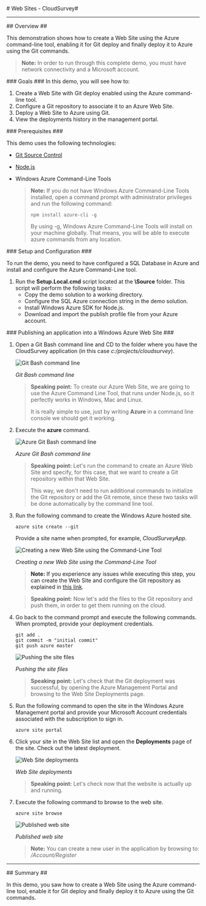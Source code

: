 ﻿<a name="title" />
# Web Sites - CloudSurvey#

---

<a name="Overview" />
## Overview ##

This demonstration shows how to create a Web Site using the Azure command-line tool, enabling it for Git deploy and finally deploy it to Azure using the Git commands.

> **Note:** In order to run through this complete demo, you must have network connectivity and a Microsoft account.

<a id="goals" />
### Goals ###
In this demo, you will see how to:

1. Create a Web Site with Git deploy enabled using the Azure command-line tool.
1. Configure a Git repository to associate it to an Azure Web Site.
1. Deploy a Web Site to Azure using Git.
1. View the deployments history in the management portal.

<a name="prerequisites" />
### Prerequisites ###

This demo uses the following technologies:

- [Git Source Control](http://git-scm.com/)
- [Node.js](http://nodejs.org/#download)
- Windows Azure Command-Line Tools

	> **Note:** If you do not have Windows Azure Command-Line Tools installed, open a command prompt with administrator privileges and run the following command:
	> 
	> `npm install azure-cli -g`
	> 
	> By using -g, Windows Azure Command-Line Tools will install on your machine globally. That means, you will be able to execute azure commands from any location.

<a name="setup" />
### Setup and Configuration ###

To run the demo, you need to have configured a SQL Database in Azure and install and configure the Azure Command-Line tool.

1. Run the **Setup.Local.cmd** script located at the **\Source** folder. This script will perform the following tasks:
	* Copy the demo solution to a working directory.
	* Configure the SQL Azure connection string in the demo solution.
	* Install Windows Azure SDK for Node.js.
	* Download and import the publish profile file from your Azure account.

<a name="segment1" />
### Publishing an application into a Windows Azure Web Site ###

1. Open a Git Bash command line and CD to the folder where you have the CloudSurvey application (in this case *c:/projects/cloudsurvey*).

	![Git Bash command line](Images/git-bash-command-line.png?raw=true "Git Bash command line")

	_Git Bash command line_

	> **Speaking point:**
	> To create our Azure Web Site, we are going to use the Azure Command Line Tool, that runs under Node.js, so it perfectly works in Windows, Mac and Linux.
	> 
	> It is really simple to use, just by writing **Azure** in a command line console we should get it working.

1. Execute the **azure** command.

	![Azure Git Bash command line](Images/azure-git-bash-command-line.png?raw=true "Azure Git Bash command line")

	_Azure Git Bash command line_

	> **Speaking point:**
	> Let's run the command to create an Azure Web Site and specify, for this case, that we want to create a Git repository within that Web Site.
	>
	> This way, we don't need to run additional commands to initialize the Git repository or add the Git remote, since these two tasks will be done automatically by the command line tool.

1. Run the following command to create the Windows Azure hosted site.

	```CommandPrompt
	azure site create --git
	```

	Provide a site name when prompted, for example, _CloudSurveyApp_.

	![Creating a new Web Site using the Command-Line Tool](Images/new-web-site-cli.png?raw=true "Creating a new Web Site using the Command-Line Tool")

	_Creating a new Web Site using the Command-Line Tool_

	> **Note:** If you experience any issues while executing this step, you can create the Web Site and configure the Git repository as explained in <a href=https://www.windowsazure.com/en-us/develop/nodejs/tutorials/create-a-website-(mac)>this link</a>.

	> **Speaking point:**
	> Now let's add the files to the Git repository and push them, in order to get them running on the cloud.

1. Go back to the command prompt and execute the following commands. When prompted, provide your deployment credentials.

	```CommandPrompt
	git add .
	git commit -m "initial commit"
	git push azure master
	```
	![Pushing the site files](Images/push-site.png?raw=true "Pushing the site files")

	_Pushing the site files_

	> **Speaking point:**
	> Let's check that the Git deployment was successful, by opening the Azure Management Portal and browsing to the Web Site Deployments page.

1. Run the following command to open the site in the Windows Azure Management portal and provide your Microsoft Account credentials associated with the subscription to sign in.

	```CommandPrompt
	azure site portal
	```

1. Click your site in the Web Site list and open the **Deployments** page of the site. Check out the latest deployment.

	![Web Site deployments](Images/site-deployments.png?raw=true "Web Site deployments")

	_Web Site deployments_

	> **Speaking point:**
	> Let's check now that the website is actually up and running.

1. Execute the following command to browse to the web site.

	```CommandPrompt
	azure site browse
	```

	![Published web site](Images/website-working-cli.png?raw=true "Published web site")

	_Published web site_

	> **Note:**
	> You can create a new user in the application by browsing to: _/Account/Register_

---

<a name="summary" />
## Summary ##

In this demo, you saw how to create a Web Site using the Azure command-line tool, enable it for Git deploy and finally deploy it to Azure using the Git commands.
